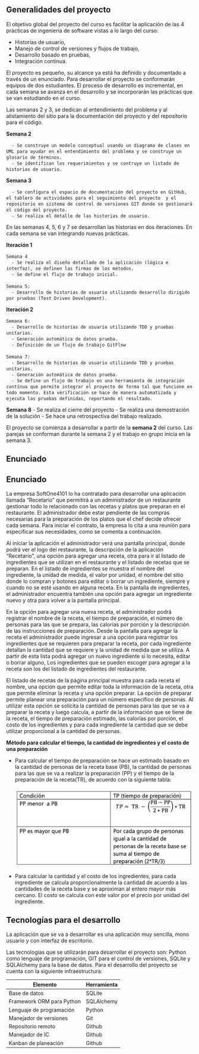 ## Generalidades del proyecto

El objetivo global del proyecto del curso es facilitar la aplicación de las 4 prácticas de ingeniería de software vistas a lo largo del curso: 
* Historias de usuario, 
* Manejo de control de versiones y flujos de trabajo, 
* Desarrollo basado en pruebas,
* Integración continua. 

El proyecto es pequeño, su alcance ya está ha definido y documentado a través de un enunciado. Para desarrollar el proyecto se conformarán equipos de dos estudiantes. El proceso de desarrollo es incremental, en cada semana se avanza en el desarrollo y se incorporarán las prácticas que se van estudiando en el curso.

Las semanas 2 y 3, se dedican al entendimiento del problema y al alistamiento del sitio para la documentación del proyecto y del repositorio para el código.

**Semana 2**

      - Se construye un modelo conceptual usando un diagrama de clases en UML para ayudar en el entendimiento del problema y se construye un glosario de términos.
      - Se identifican los requerimientos y se contruye un listado de historias de usuario.
  
**Semana 3**

      - Se configura el espacio de documentación del proyecto en GitHub, el tablero de actividades para el seguimiento del proyecto  y el repositorio en sistema de control de versiones GIT donde se gestionará el código del proyecto.
      - Se realiza el detalle de las historias de usuario.
  
En las semanas 4, 5, 6 y 7 se desarrollan las historias en dos iteraciones. En cada semana se van integrando nuevas prácticas.

**Iteración 1** 
  
    Semana 4
      - Se realiza el diseño detallado de la aplicación (lógica e interfaz), se definen las firmas de los métodos. 
      - Se define el flujo de trabajo inicial.
  
    Semana 5:
      - Desarrollo de historias de usuario utilizando desarrollo dirigido por pruebas (Test Driven Development).

**Iteración 2**

    Semana 6:
      - Desarrollo de historias de usuario utilizando TDD y pruebas unitarias.
      - Generación automática de datos prueba.
      - Definición de un flujo de trabajo GitFlow
  
    Semana 7:  
      - Desarrollo de historias de usuario utilizando TDD y pruebas unitarias.
      - Generación automática de datos prueba.
      - Se define un flujo de trabajo en una herramienta de integración contínua que permite integrar el proyecto de forma tal que funcione en todo momento. Esta verificación se hace de manera automatizada y ejecuta las pruebas definidas, reportando el resultado.


**Semana 8**
      - Se realiza el cierre del proyecto
      - Se realiza una demostración de la solución
      - Se hace una retrospectiva del trabajo realizado. 


El proyecto se comienza a desarrollar a partir de la **semana 2** del curso. Las parejas se conforman durante la semana 2 y el trabajo en grupo inicia en la semana 3.


## Enunciado
## Enunciado

La empresa SoftOne4101 lo ha contratado para desarrollar una aplicación llamada “Recetario” que permitirá a un administrador de un restaurante gestionar todo lo relacionado con las recetas y platos que preparan en el restaurante. El administrador debe estar pendiente de las compras necesarias para la preparación de los platos que el chef decide ofrecer cada semana. Para iniciar el contrato, la empresa lo cita a una reunión para especificar sus necesidades, como se comenta a continuación.

Al iniciar la aplicación el administrador verá una pantalla principal, donde podrá ver el logo del restaurante, la descripción de la aplicación “Recetario”, una opción para agregar una receta, otra para ir al listado de ingredientes que se utilizan en el restaurante y el listado de recetas que se preparan.  En el listado de ingredientes se muestra el nombre del ingrediente, la unidad de medida, el valor por unidad, el nombre del sitio donde lo compran y botones para editar o borrar un ingrediente, siempre y cuando no se esté usando en alguna receta. En la pantalla de ingredientes, el administrador encuentra también una opción para agregar un ingrediente nuevo y otra para volver a la pantalla principal.

En la opción para agregar una nueva receta, el administrador podrá registrar el nombre de la receta, el tiempo de preparación, el número de personas para las que se prepara, las calorías por porción y la descripción de las instrucciones de preparación. Desde la pantalla para agregar la receta el administrador puede ingresar a una opción para registrar los ingredientes que se requieren para preparar la receta, por cada ingrediente detallan la cantidad que se requiere y la unidad de medida que se utiliza. A partir de esta lista podrá agregar un nuevo ingrediente si lo necesita, editar o borrar alguno, Los ingredientes que se pueden escoger para agregar a la receta son los del listado de ingredientes del restaurante. 

El listado de recetas de la página principal muestra para cada receta el nombre, una opción que permite editar toda la información de la receta, otra que permite eliminar la receta y una opción preparar. La opción de preparar permite planear una preparación para un número específico de personas. Al utilizar esta opción se solicita la cantidad de personas para las que se va a preparar la receta y luego calcula, a partir de la información que se tiene de la receta, el tiempo de preparación estimado, las calorías por porción, el costo de los ingredientes y para cada ingrediente la cantidad que se debe utilizar proporcional a la cantidad de personas. 

**Método para calcular el tiempo, la cantidad de ingredientes y el costo de una preparación**

- Para calcular el tiempo de preparación se hace un estimado basado en la cantidad de personas de la receta base (PB), la cantidad de personas para las que se va a realizar la preparación (PP) y el tiempo de la preparación de la receta(TR), de acuerdo con la siguiente tabla:

  ![](./assets/images/proyecto/recetario/tabla1.png)
  
- Para calcular la cantidad y el costo de los ingredientes, para cada ingrediente se calcula proporcionalmente la cantidad de acuerdo a las cantidades de la receta base y se aproximan al entero mayor más cercano. El costo se calcula con este valor por el precio por unidad del ingrediente.
 

## Tecnologías para el desarrollo 

La aplicación que se va a desarrollar es una aplicación muy sencilla, mono usuario y con interfaz de escritorio. 

Las tecnologías que se utilizarán para desarrollar el proyecto son: Python como lenguaje de programación, GIT para el control de versiones, SQLite y SQLAlchemy para la base de datos. Para el desarrollo del proyecto se cuenta con la siguiente infraestructura:


| Elemento                  | Herramienta |
| ------------------------- | ----------- |
| Base de datos             | SQLite      |
| Framework ORM para Python | SQLAlchemy  |
| Lenguaje de programación  | Python      |
| Manejador de versiones    | Git         |
| Repositorio remoto        | Github      |
| Manejador de IC           | Github      |
| Kanban de planeación      | Github      |


